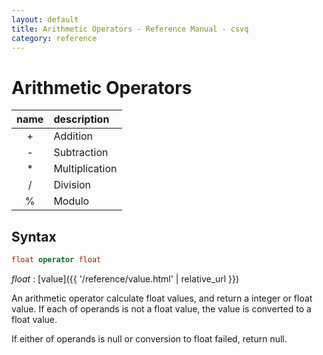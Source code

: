 ```yaml
---
layout: default
title: Arithmetic Operators - Reference Manual - csvq
category: reference
---
```


# Arithmetic Operators

| name | description |
| :-: | :- |
| +  | Addition |
| \- | Subtraction |
| *  | Multiplication |
| /  | Division |
| %  | Modulo |

## Syntax

```sql
float operator float
```

_float_
: [value]({{ '/reference/value.html' | relative_url }})

An arithmetic operator calculate float values, and return a integer or float value.
If each of operands is not a float value, the value is converted to a float value.

If either of operands is null or conversion to float failed, return null.
